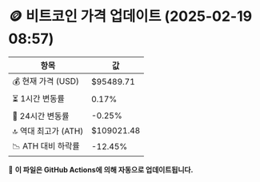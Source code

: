 # 🪙 비트코인 가격 업데이트 (2025-02-19 08:57)

| 항목                | 값 |
|--------------------|----------------|
| 💰 현재 가격 (USD) | $95489.71 |
| ⏳ 1시간 변동률    | 0.17% |
| 📆 24시간 변동률   | -0.25% |
| 🔝 역대 최고가 (ATH) | $109021.48 |
| 📉 ATH 대비 하락률 | -12.45% |

🔄 **이 파일은 GitHub Actions에 의해 자동으로 업데이트됩니다.**

